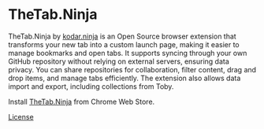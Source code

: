 # TheTab.Ninja

TheTab.Ninja by [kodar.ninja](https://kodar.ninja/) is an Open Source browser extension that transforms your new tab into a custom launch page, making it easier to manage bookmarks and open tabs. It supports syncing through your own GitHub repository without relying on external servers, ensuring data privacy. You can share repositories for collaboration, filter content, drag and drop items, and manage tabs efficiently. The extension also allows data import and export, including collections from Toby.

Install [TheTab.Ninja](https://chromewebstore.google.com/detail/thetabninja/bnmjmbmlfohkaghofdaadenippkgpmab) from Chrome Web Store.

[License](LICENSE)
